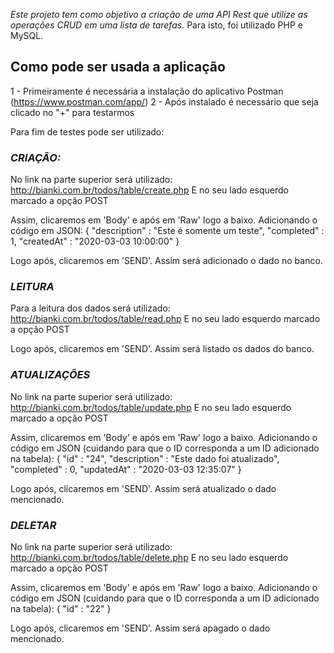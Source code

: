 *Este projeto tem como objetivo a criação de uma API Rest que utilize as operações CRUD em uma lista de tarefas.*
Para isto, foi utilizado PHP e MySQL.

## Como pode ser usada a aplicação
1 - Primeiramente é necessária a instalação do aplicativo Postman (https://www.postman.com/app/)
2 - Após instalado é necessário que seja clicado no "+" para testarmos

Para fim de testes pode ser utilizado:
### *CRIAÇÃO:*
No link na parte superior será utilizado:
http://bianki.com.br/todos/table/create.php
E no seu lado esquerdo marcado a opção POST

Assim, clicaremos em 'Body' e após em 'Raw' logo a baixo. Adicionando o código em JSON:
{
    "description" : "Este é somente um teste",
    "completed" : 1,
    "createdAt" : "2020-03-03 10:00:00"
}

Logo após, clicaremos em 'SEND'. Assim será adicionado o dado no banco.

### *LEITURA*
Para a leitura dos dados será utilizado:
http://bianki.com.br/todos/table/read.php
E no seu lado esquerdo marcado a opção POST

Logo após, clicaremos em 'SEND'. Assim será listado os dados do banco.

### *ATUALIZAÇÕES*
No link na parte superior será utilizado:
http://bianki.com.br/todos/table/update.php
E no seu lado esquerdo marcado a opção POST

Assim, clicaremos em 'Body' e após em 'Raw' logo a baixo. Adicionando o código em JSON (cuidando para que o ID corresponda a um ID adicionado na tabela):
{
	"id" : "24",
    "description" : "Este dado foi atualizado",
    "completed" : 0,
    "updatedAt" : "2020-03-03 12:35:07"
}

Logo após, clicaremos em 'SEND'. Assim será atualizado o dado mencionado.

### *DELETAR*
No link na parte superior será utilizado:
http://bianki.com.br/todos/table/delete.php
E no seu lado esquerdo marcado a opção POST

Assim, clicaremos em 'Body' e após em 'Raw' logo a baixo. Adicionando o código em JSON (cuidando para que o ID corresponda a um ID adicionado na tabela):
{
    "id" : "22"
}

Logo após, clicaremos em 'SEND'. Assim será apagado o dado mencionado.

